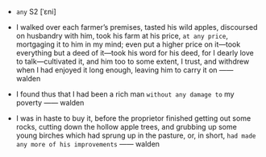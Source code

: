 - `any` S2 [ˈɛni]



-  I walked over each farmer’s premises, tasted his wild apples, discoursed on husbandry with him, took his farm at his price, `at any price`, mortgaging it to him in my mind; even put a higher price on it﻿—took everything but a deed of it﻿—took his word for his deed, for I dearly love to talk﻿—cultivated it, and him too to some extent, I trust, and withdrew when I had enjoyed it long enough, leaving him to carry it on —— walden

-  I found thus that I had been a rich man `without any damage to` my poverty —— walden

-  I was in haste to buy it, before the proprietor finished getting out some rocks, cutting down the hollow apple trees, and grubbing up some young birches which had sprung up in the pasture, or, in short, `had made any more of his improvements` —— walden